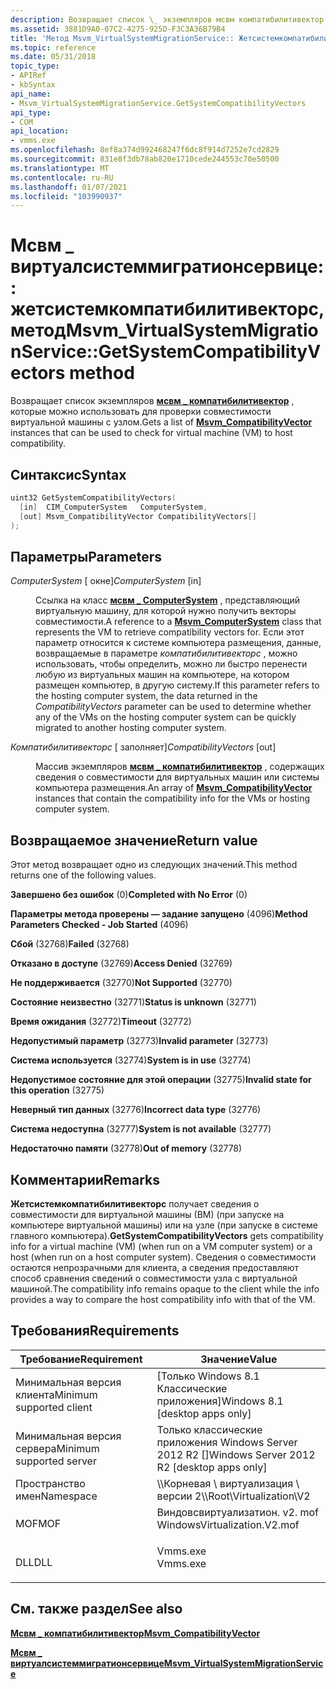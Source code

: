 ```yaml
---
description: Возвращает список \_ экземпляров мсвм компатибилитивектор, которые можно использовать для проверки совместимости виртуальной машины с узлом.
ms.assetid: 3881D9A0-07C2-4275-925D-F3C3A36B79B4
title: 'Метод Msvm_VirtualSystemMigrationService:: Жетсистемкомпатибилитивекторс'
ms.topic: reference
ms.date: 05/31/2018
topic_type:
- APIRef
- kbSyntax
api_name:
- Msvm_VirtualSystemMigrationService.GetSystemCompatibilityVectors
api_type:
- COM
api_location:
- vmms.exe
ms.openlocfilehash: 8ef8a374d992468247f6dc8f914d7252e7cd2829
ms.sourcegitcommit: 831e8f3db78ab820e1710cede244553c70e50500
ms.translationtype: MT
ms.contentlocale: ru-RU
ms.lasthandoff: 01/07/2021
ms.locfileid: "103990937"
---
```

# <a name="msvm_virtualsystemmigrationservicegetsystemcompatibilityvectors-method"></a><span data-ttu-id="7f2d3-103">Мсвм \_ виртуалсистеммигратионсервице:: жетсистемкомпатибилитивекторс, метод</span><span class="sxs-lookup"><span data-stu-id="7f2d3-103">Msvm\_VirtualSystemMigrationService::GetSystemCompatibilityVectors method</span></span>

<span data-ttu-id="7f2d3-104">Возвращает список экземпляров [**мсвм \_ компатибилитивектор**](msvm-compatibilityvector.md) , которые можно использовать для проверки совместимости виртуальной машины с узлом.</span><span class="sxs-lookup"><span data-stu-id="7f2d3-104">Gets a list of [**Msvm\_CompatibilityVector**](msvm-compatibilityvector.md) instances that can be used to check for virtual machine (VM) to host compatibility.</span></span>

## <a name="syntax"></a><span data-ttu-id="7f2d3-105">Синтаксис</span><span class="sxs-lookup"><span data-stu-id="7f2d3-105">Syntax</span></span>


```C++
uint32 GetSystemCompatibilityVectors(
  [in]  CIM_ComputerSystem   ComputerSystem,
  [out] Msvm_CompatibilityVector CompatibilityVectors[]
);
```



## <a name="parameters"></a><span data-ttu-id="7f2d3-106">Параметры</span><span class="sxs-lookup"><span data-stu-id="7f2d3-106">Parameters</span></span>

<dl> <dt>

<span data-ttu-id="7f2d3-107">*ComputerSystem* \[ окне\]</span><span class="sxs-lookup"><span data-stu-id="7f2d3-107">*ComputerSystem* \[in\]</span></span>
</dt> <dd>

<span data-ttu-id="7f2d3-108">Ссылка на класс [**мсвм \_ ComputerSystem**](msvm-computersystem.md) , представляющий виртуальную машину, для которой нужно получить векторы совместимости.</span><span class="sxs-lookup"><span data-stu-id="7f2d3-108">A reference to a [**Msvm\_ComputerSystem**](msvm-computersystem.md) class that represents the VM to retrieve compatibility vectors for.</span></span> <span data-ttu-id="7f2d3-109">Если этот параметр относится к системе компьютера размещения, данные, возвращаемые в параметре *компатибилитивекторс* , можно использовать, чтобы определить, можно ли быстро перенести любую из виртуальных машин на компьютере, на котором размещен компьютер, в другую систему.</span><span class="sxs-lookup"><span data-stu-id="7f2d3-109">If this parameter refers to the hosting computer system, the data returned in the *CompatibilityVectors* parameter can be used to determine whether any of the VMs on the hosting computer system can be quickly migrated to another hosting computer system.</span></span>

</dd> <dt>

<span data-ttu-id="7f2d3-110">*Компатибилитивекторс* \[ заполняет\]</span><span class="sxs-lookup"><span data-stu-id="7f2d3-110">*CompatibilityVectors* \[out\]</span></span>
</dt> <dd>

<span data-ttu-id="7f2d3-111">Массив экземпляров [**мсвм \_ компатибилитивектор**](msvm-compatibilityvector.md) , содержащих сведения о совместимости для виртуальных машин или системы компьютера размещения.</span><span class="sxs-lookup"><span data-stu-id="7f2d3-111">An array of [**Msvm\_CompatibilityVector**](msvm-compatibilityvector.md) instances that contain the compatibility info for the VMs or hosting computer system.</span></span>

</dd> </dl>

## <a name="return-value"></a><span data-ttu-id="7f2d3-112">Возвращаемое значение</span><span class="sxs-lookup"><span data-stu-id="7f2d3-112">Return value</span></span>

<span data-ttu-id="7f2d3-113">Этот метод возвращает одно из следующих значений.</span><span class="sxs-lookup"><span data-stu-id="7f2d3-113">This method returns one of the following values.</span></span>

<dl> <dt>

<span data-ttu-id="7f2d3-114">**Завершено без ошибок** (0)</span><span class="sxs-lookup"><span data-stu-id="7f2d3-114">**Completed with No Error** (0)</span></span>
</dt> <dt>

<span data-ttu-id="7f2d3-115">**Параметры метода проверены — задание запущено** (4096)</span><span class="sxs-lookup"><span data-stu-id="7f2d3-115">**Method Parameters Checked - Job Started** (4096)</span></span>
</dt> <dt>

<span data-ttu-id="7f2d3-116">**Сбой** (32768)</span><span class="sxs-lookup"><span data-stu-id="7f2d3-116">**Failed** (32768)</span></span>
</dt> <dt>

<span data-ttu-id="7f2d3-117">**Отказано в доступе** (32769)</span><span class="sxs-lookup"><span data-stu-id="7f2d3-117">**Access Denied** (32769)</span></span>
</dt> <dt>

<span data-ttu-id="7f2d3-118">**Не поддерживается** (32770)</span><span class="sxs-lookup"><span data-stu-id="7f2d3-118">**Not Supported** (32770)</span></span>
</dt> <dt>

<span data-ttu-id="7f2d3-119">**Состояние неизвестно** (32771)</span><span class="sxs-lookup"><span data-stu-id="7f2d3-119">**Status is unknown** (32771)</span></span>
</dt> <dt>

<span data-ttu-id="7f2d3-120">**Время ожидания** (32772)</span><span class="sxs-lookup"><span data-stu-id="7f2d3-120">**Timeout** (32772)</span></span>
</dt> <dt>

<span data-ttu-id="7f2d3-121">**Недопустимый параметр** (32773)</span><span class="sxs-lookup"><span data-stu-id="7f2d3-121">**Invalid parameter** (32773)</span></span>
</dt> <dt>

<span data-ttu-id="7f2d3-122">**Система используется** (32774)</span><span class="sxs-lookup"><span data-stu-id="7f2d3-122">**System is in use** (32774)</span></span>
</dt> <dt>

<span data-ttu-id="7f2d3-123">**Недопустимое состояние для этой операции** (32775)</span><span class="sxs-lookup"><span data-stu-id="7f2d3-123">**Invalid state for this operation** (32775)</span></span>
</dt> <dt>

<span data-ttu-id="7f2d3-124">**Неверный тип данных** (32776)</span><span class="sxs-lookup"><span data-stu-id="7f2d3-124">**Incorrect data type** (32776)</span></span>
</dt> <dt>

<span data-ttu-id="7f2d3-125">**Система недоступна** (32777)</span><span class="sxs-lookup"><span data-stu-id="7f2d3-125">**System is not available** (32777)</span></span>
</dt> <dt>

<span data-ttu-id="7f2d3-126">**Недостаточно памяти** (32778)</span><span class="sxs-lookup"><span data-stu-id="7f2d3-126">**Out of memory** (32778)</span></span>
</dt> </dl>

## <a name="remarks"></a><span data-ttu-id="7f2d3-127">Комментарии</span><span class="sxs-lookup"><span data-stu-id="7f2d3-127">Remarks</span></span>

<span data-ttu-id="7f2d3-128">**Жетсистемкомпатибилитивекторс** получает сведения о совместимости для виртуальной машины (ВМ) (при запуске на компьютере виртуальной машины) или на узле (при запуске в системе главного компьютера).</span><span class="sxs-lookup"><span data-stu-id="7f2d3-128">**GetSystemCompatibilityVectors** gets compatibility info for a virtual machine (VM) (when run on a VM computer system) or a host (when run on a host computer system).</span></span> <span data-ttu-id="7f2d3-129">Сведения о совместимости остаются непрозрачными для клиента, а сведения предоставляют способ сравнения сведений о совместимости узла с виртуальной машиной.</span><span class="sxs-lookup"><span data-stu-id="7f2d3-129">The compatibility info remains opaque to the client while the info provides a way to compare the host compatibility info with that of the VM.</span></span>

## <a name="requirements"></a><span data-ttu-id="7f2d3-130">Требования</span><span class="sxs-lookup"><span data-stu-id="7f2d3-130">Requirements</span></span>



| <span data-ttu-id="7f2d3-131">Требование</span><span class="sxs-lookup"><span data-stu-id="7f2d3-131">Requirement</span></span> | <span data-ttu-id="7f2d3-132">Значение</span><span class="sxs-lookup"><span data-stu-id="7f2d3-132">Value</span></span> |
|-------------------------------------|---------------------------------------------------------------------------------------------------------|
| <span data-ttu-id="7f2d3-133">Минимальная версия клиента</span><span class="sxs-lookup"><span data-stu-id="7f2d3-133">Minimum supported client</span></span><br/> | <span data-ttu-id="7f2d3-134">\[Только Windows 8.1 Классические приложения\]</span><span class="sxs-lookup"><span data-stu-id="7f2d3-134">Windows 8.1 \[desktop apps only\]</span></span><br/>                                                            |
| <span data-ttu-id="7f2d3-135">Минимальная версия сервера</span><span class="sxs-lookup"><span data-stu-id="7f2d3-135">Minimum supported server</span></span><br/> | <span data-ttu-id="7f2d3-136">Только классические приложения Windows Server 2012 R2 \[\]</span><span class="sxs-lookup"><span data-stu-id="7f2d3-136">Windows Server 2012 R2 \[desktop apps only\]</span></span><br/>                                                 |
| <span data-ttu-id="7f2d3-137">Пространство имен</span><span class="sxs-lookup"><span data-stu-id="7f2d3-137">Namespace</span></span><br/>                | <span data-ttu-id="7f2d3-138">\\\\Корневая \\ виртуализация \\ версии 2</span><span class="sxs-lookup"><span data-stu-id="7f2d3-138">\\\\Root\\Virtualization\\V2</span></span><br/>                                                                 |
| <span data-ttu-id="7f2d3-139">MOF</span><span class="sxs-lookup"><span data-stu-id="7f2d3-139">MOF</span></span><br/>                      | <dl> <span data-ttu-id="7f2d3-140"><dt>Виндовсвиртуализатион. v2. mof</dt></span><span class="sxs-lookup"><span data-stu-id="7f2d3-140"><dt>WindowsVirtualization.V2.mof</dt></span></span> </dl> |
| <span data-ttu-id="7f2d3-141">DLL</span><span class="sxs-lookup"><span data-stu-id="7f2d3-141">DLL</span></span><br/>                      | <dl> <span data-ttu-id="7f2d3-142"><dt>Vmms.exe</dt></span><span class="sxs-lookup"><span data-stu-id="7f2d3-142"><dt>Vmms.exe</dt></span></span> </dl>                     |



## <a name="see-also"></a><span data-ttu-id="7f2d3-143">См. также раздел</span><span class="sxs-lookup"><span data-stu-id="7f2d3-143">See also</span></span>

<dl> <dt>

[<span data-ttu-id="7f2d3-144">**Мсвм \_ компатибилитивектор**</span><span class="sxs-lookup"><span data-stu-id="7f2d3-144">**Msvm\_CompatibilityVector**</span></span>](msvm-compatibilityvector.md)
</dt> <dt>

[<span data-ttu-id="7f2d3-145">**Мсвм \_ виртуалсистеммигратионсервице**</span><span class="sxs-lookup"><span data-stu-id="7f2d3-145">**Msvm\_VirtualSystemMigrationService**</span></span>](msvm-virtualsystemmigrationservice.md)
</dt> </dl>

 

 




